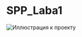 # SPP_Laba1
![Иллюстрация к проекту](https://memepedia.ru/wp-content/uploads/2018/09/babuleh-original.jpg)
